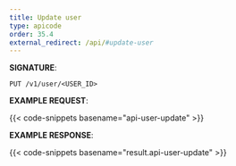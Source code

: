 ```yaml
---
title: Update user
type: apicode
order: 35.4
external_redirect: /api/#update-user
---
```



**SIGNATURE**:

`PUT /v1/user/<USER_ID>`

**EXAMPLE REQUEST**:

{{< code-snippets basename="api-user-update" >}}

**EXAMPLE RESPONSE**:

{{< code-snippets basename="result.api-user-update" >}}
